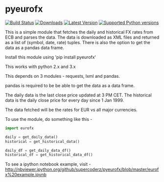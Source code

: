 pyeurofx
=============

[![Build Status](https://travis-ci.org/supercoderz/pyeurofx.svg?branch=master)](https://travis-ci.org/supercoderz/pyeurofx)
[![Downloads](https://pypip.in/download/pyeurofx/badge.svg)](https://pypi.python.org/pypi/pyeurofx/)
[![Latest Version](https://pypip.in/version/pyeurofx/badge.svg)](https://pypi.python.org/pypi/pyeurofx/)
[![Supported Python versions](https://pypip.in/py_versions/pyeurofx/badge.svg)](https://pypi.python.org/pypi/pyeurofx/)

This is a simple module that fetches the daily and historical FX rates from ECB and parses the data.
The data is downloaded as XML files and returned as a list of (symbol, date, rate) tuples.
There is also the option to get the data as a pandas data frame.

Install this module using 'pip install pyeurofx'

This works with python 2.x and 3.x

This depends on 3 modules - requests, lxml and pandas.

pandas is required to be be able to get the data as a data frame.

The daily data is the last close price updated at 3 PM CET. The historical data is the daily close
price for every day since 1 Jan 1999.

The data fetched will be the rates for EUR vs all major currencies.

To use the module, do something like this - 

```python
import eurofx

daily = get_daily_data()
historical = get_historical_data()

daily_df = get_daily_data_df()
historical_df = get_historical_data_df()

```

To see a ipython notebook example, visit - http://nbviewer.ipython.org/github/supercoderz/pyeurofx/blob/master/eurofx%20example.ipynb